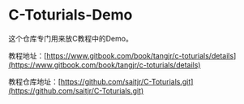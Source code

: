 # C-Toturials-Demo

这个仓库专门用来放C教程中的Demo。

教程地址：[https://www.gitbook.com/book/tangjr/c-toturials/details](https://www.gitbook.com/book/tangjr/c-toturials/details)

教程仓库地址：[https://github.com/saitjr/C-Toturials.git](https://github.com/saitjr/C-Toturials.git)